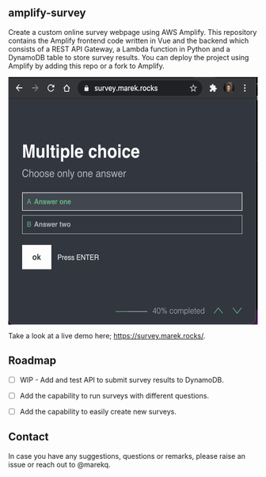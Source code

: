 amplify-survey
--------------

Create a custom online survey webpage using AWS Amplify. This repository contains the Amplify frontend code written in Vue and the backend which consists of a REST API Gateway, a Lambda function in Python and a DynamoDB table to store survey results. You can deploy the project using Amplify by adding this repo or a fork to Amplify. 


<img align = "center" src = "./docs/website.png" height = "500px">


Take a look at a live demo here; https://survey.marek.rocks/. 


Roadmap
-------

- [ ] WIP - Add and test API to submit survey results to DynamoDB. 
- [ ] Add the capability to run surveys with different questions.
- [ ] Add the capability to easily create new surveys.


Contact
-------

In case you have any suggestions, questions or remarks, please raise an issue or reach out to @marekq.
